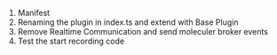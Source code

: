 1. Manifest
2. Renaming the plugin in index.ts and extend with Base Plugin
3. Remove Realtime Communication and send moleculer broker events
4. Test the start recording code